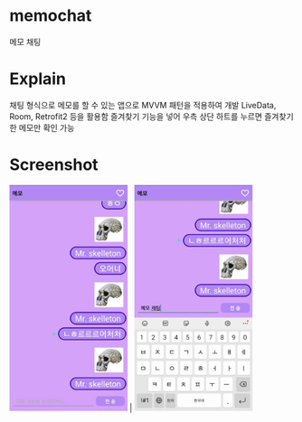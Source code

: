 # memochat
메모 채팅

# Explain
채팅 형식으로 메모를 할 수 있는 앱으로 MVVM 패턴을 적용하여 개발
LiveData, Room, Retrofit2 등을 활용함
즐겨찾기 기능을 넣어 우측 상단 하트를 누르면 즐겨찾기한 메모만 확인 가능

# Screenshot
<img src="./screenshot/01.jpg" height="400" alt="Screenshot"/>  | <img src="./screenshot/02.jpg" height="400" alt="Screenshot"/>
